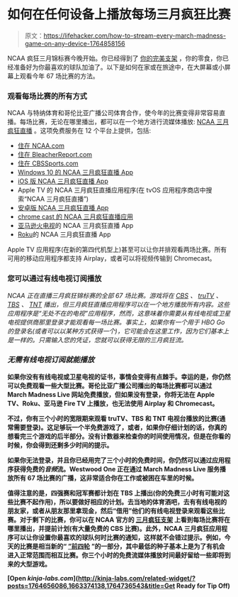# 如何在任何设备上播放每场三月疯狂比赛

> 原文：<https://lifehacker.com/how-to-stream-every-march-madness-game-on-any-device-1764858156>

NCAA 疯狂三月锦标赛今晚开始。你已经得到了 [你的完美支架](https://lifehacker.com/build-the-perfect-march-madness-bracket-with-the-power-1764736543) ，你的零食，你已经准备好为你最喜欢的球队加油了。以下是如何在家或在旅途中，在大屏幕或小屏幕上观看今年 67 场比赛的方法。



### **观看每场比赛的所有方式**

NCAA 与特纳体育和哥伦比亚广播公司体育合作，使今年的比赛变得非常容易直播。每场比赛，无论在哪里播出，都可以在一个地方进行流媒体播放: [NCAA 三月疯狂直播](http://www.ncaa.com/news/basketball-men/article/2016-03-07/ncaar-march-madnessr-livetm-provide-access-2016-ncaa-division) 。这项免费服务在 12 个平台上提供，包括:

*   [住在 NCAA.com](http://www.ncaa.com/march-madness-live/watch)
*   [住在 BleacherReport.com](http://bleacherreport.com/)
*   [住在 CBSSports.com](http://www.cbssports.com/)
*   [Windows 10 的 NCAA 三月疯狂直播 App](https://www.microsoft.com/en-us/store/apps/ncaa-march-madness-live/9wzdncrfjcmh)
*   [iOS 版 NCAA 三月疯狂直播 App](https://itunes.apple.com/us/app/ncaa-march-madness-live/id423246594)
*   Apple TV 的 NCAA 三月疯狂直播应用程序(在 tvOS 应用程序商店中搜索“NCAA 三月疯狂直播”)
*   [安卓版 NCAA 三月疯狂直播 App](https://play.google.com/store/apps/details?id=com.ncaa.mmlive.app)
*   [chrome cast 的 NCAA 三月疯狂直播应用](https://play.google.com/store/apps/details?id=com.ncaa.mmlive.app)
*   [亚马逊火电视](http://www.amazon.com/gp/product/B00IRN4K2Q?asc_campaign=InlineText&asc_refurl=https://lifehacker.com/how-to-stream-every-march-madness-game-on-any-device-1764858156&asc_source=&tag=kinjalifehackerlink-20)的 NCAA 三月疯狂直播 App
*   [Roku](https://channelstore.roku.com/details/83669/ncaa-march-madness-live)的 NCAA 三月疯狂直播 App

Apple TV 应用程序(在新的第四代机型上)甚至可以让你并排观看两场比赛。所有可用的移动应用程序都支持 Airplay，或者可以将视频传输到 Chromecast。

### **您可以通过有线电视订阅**播放

*NCAA 正在直播三月疯狂锦标赛的全部 67 场比赛。游戏将在 [CBS](http://www.cbs.com/) 、 [truTV](http://www.trutv.com/index.html) 、 [TBS](http://www.tbs.com/) 、 [TNT](http://www.tntdrama.com/) 播出，但三月疯狂直播应用程序可以在一个地方播放所有内容。这些应用程序是“无处不在的电视”应用程序，然而，这意味着你需要从有线电视或卫星电视提供商那里登录才能观看每一场比赛。事实上，如果你有一个用于 HBO Go 的登录名(或者可以以某种方式获得一个)，它可能会在这里工作，因为它们基本上是一样的。只需输入您的凭证，您就可以获得无限的三月疯狂流。*

### ***无需有线电视订阅**就能播放*

**如果你没有有线电视或卫星电视的证书，事情会变得有点棘手。幸运的是，你仍然可以免费观看一些大型比赛。哥伦比亚广播公司播出的每场比赛都可以通过 March Madness Live 网站免费播放，但如果没有登录，你将无法在 Apple TV、Roku、亚马逊 Fire TV 上播放，也无法使用 Airplay 和 Chromecast。**

**不过，你有三个小时的宽限期来观看 truTV、TBS 和 TNT 电视台播放的比赛(通常需要登录)。这足够玩一个半免费游戏了，或者，如果你仔细计划的话，你真的想看完三个游戏的后半部分。没有计数器来检查你的时间使用情况，但是在你看的时候，你会得到还剩多少时间的提示。**

**如果你无法登录，并且你已经用完了三个小时的免费时间，你仍然可以通过应用程序获得免费的*音频*流。Westwood One 正在通过 March Madness Live 服务播放所有 67 场比赛的广播，这非常适合你在工作或被困在车里的时候。** 

**值得注意的是，四强赛和冠军赛都计划在 TBS 上播出(你的免费三小时有可能对这些比赛不起作用)，所以要做好相应的计划。去当地的体育酒吧，去有有线电视的朋友家，或者从朋友那里拿现金，然后“借用”他们的有线电视登录来观看这些比赛。对于剩下的比赛，你可以在 NCAA 官方的 [三月疯狂支架](http://www.ncaa.com/interactive-bracket/basketball-men/d1) 上看到每场比赛将在哪里播出，并提前计划(有大量免费的 CBS 比赛)。此外，NCAA 三月疯狂应用程序可以让你设置你最喜欢的球队何时比赛的通知，这样就不会错过提示。例如，今天的比赛是相当新的“ [”前四轮](https://en.wikipedia.org/wiki/NCAA_Men%27s_Division_I_Basketball_Championship#First_Four) ”的一部分，其中最低的种子基本上是为了有机会进入正常范围而相互比赛。你三个小时的免费流媒体播放时间最好留给一些即将到来的大型游戏。**

**[Open *kinja-labs.com*](http://kinja-labs.com/related-widget/?posts=1764656086,1663374138,1764736543&title=Get Ready for Tip Off)**